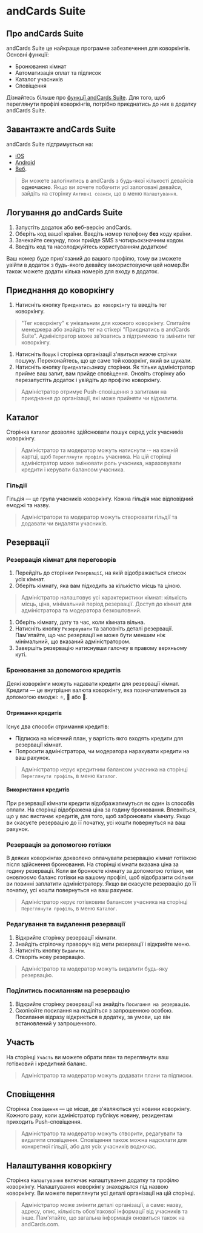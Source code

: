 # andCards Suite

## Про andCards Suite

andCards Suite це найкраще програмне забезпечення для коворкінгів. Основні функції:

* Бронювання кімнат
* Автоматизація оплат та підписок
* Каталог учасників
* Сповіщення

Дізнайтесь більше про [функції andCards Suite](https://andcards.com/uk/features). Для того, щоб переглянути профілі коворкінгів, потрібно приєднатись до них в додатку andCards Suite.

## Завантажте andCards Suite

andCards Suite підтримується на:

* [iOS](https://itunes.apple.com/us/app/cards-contacts/id1291226540?ls=1&mt=8)
* [Android](https://play.google.com/store/apps/details?id=com.cardscorp.contacts)
* [Веб](https://andcards.com/suite).

> Ви можете залогінитись в andCards з будь-якої кількості девайсів **одночасно**. Якщо ви хочете побачити усі залоговані девайси, зайдіть на сторінку `Активні сеанси`, що в меню  `Налаштування`.

## Логування до andCards Suite

1. Запустіть додаток або веб-версію andCards.
2. Оберіть код вашої країни. Введіть номер телефону **без** коду країни.
3. Зачекайте секунду, поки прийде SMS з чотирьохзначним кодом.
4. Введіть код та насолоджуйтесь користуванням додатком!

Ваш номер буде прив'язаний до вашого профілю, тому ви зможете увійти в додаток з будь-якого девайсу використовуючи цей номер.Ви також можете додати кілька номерів для входу в додаток. 

## Приєднання до коворкінгу

1. Натисніть кнопку `Приєднатись до коворкінгу` та введіть тег коворкінгу. 

> "Тег коворкінгу" є унікальним для кожного коворкінгу. Спитайте менеджера або знайдіть тег на стікері "Приєднатись в andCards Suite". Адміністратор може зв'язатись з підтримкою та змінити тег коворкінгу.

1. Натисніть `Пошук` і сторінка організації з'явиться нижче стрічки пошуку. Переконайтесь, що це саме той коворкінг, який ви шукали.
2. Натисніть кнопку `Приєднатись`знизу сторінки. Як тільки адміністратор прийме ваш запит, вам прийде сповіщення. Оновіть сторінку або перезапустіть додаток і увійдіть до профілю коворкінгу.

> Адміністратор отримує Push-сповіщення з запитами на приєднання до організації, які може прийняти чи відхилити.

## Каталог

Сторінка `Каталог` дозволяє здійснювати пошук серед усіх учасників коворкінгу.

> Адміністратор та модератор можуть натиснути ··· на кожній картці, щоб  `Переглянути профіль` учасника. На цій сторінці адміністратор може змінювати роль учасника, нараховувати кредити і керувати балансом учасника.

### Гільдії

Гільдія — це група учасників коворкінгу. Кожна гільдія має відповідний емоджі та назву.

> Адміністратори та модератор можуть створювати гільдії та додавати чи видаляти учасників.

## Резервації

### Резервація кімнат для переговорів

1. Перейдіть до сторінки `Резервації`, на якій відображається список усіх кімнат. 
2. Оберіть кімнату, яка вам підходить за кількістю місць та ціною.

> Адміністратор налаштовує усі характеристики кімнат: кількість місць, ціна, мінімальний період резервації. Доступ до кімнат для адміністратора та модератора безкоштовний.

1. Оберіть кімнату, дату та час, коли кімната вільна. 
2. Натисніть кнопку `Резервувати` та заповніть деталі резервації. Пам'ятайте, що час резервації не може бути меншим ніж мінімальний, що вказаний адміністратором.
3. Завершіть резервацію натиснувши галочку в правому верхньому куті.

### Бронювання за допомогою кредитів

Деякі коворкінги можуть надавати кредити для резервації кімнат. Кредити — це внутрішня валюта коворкінгу, яка позначатиметься за допомогою емоджі: ⭐️, 💎 або 🍑.

#### Отримання кредитів

Існує два способи отримання кредитів:

* Підписка на місячний план, у вартість якго входять кредити для резервації кімнат.
* Попросити адміністратора, чи модератора нарахувати кредити на ваш рахунок.

> Адміністратор керує кредитним балансом учасника на сторінці `Переглянути профіль`, в меню `Каталог`.

#### Використання кредитів

При резервації кімнати кредити відображатимуться як один із способів оплати. На сторінці відображена ціна за годину бронювання. Впевніться, що у вас вистачає кредитів, для того, щоб забронювати кімнату. Якщо ви скасуєте резервацію до її початку, усі кошти повернуться на ваш рахунок.

### Резервація за допомогою готівки

В деяких коворкінгах дохволено оплачувати резервацію кімнат готівкою після здійснення бронювання. На сторінці кімнати вказана ціна за годину резервації. Коли ви бронюєте кімнату за допомогою готівки, ми оновлюємо баланс готівки на вашому профілі, щоб відобразити скільки ви повинні заплатити адміністратору. Якщо ви скасуєте резервацію до її початку, усі кошти повернуться на ваш рахунок.

> Адміністратор керує готівковим балансом учасника на сторінці `Переглянути профіль`, в меню `Каталог`.

### Редагування та видалення резервації

1. Відкрийте сторінку резервації кімнати.
2. Знайдіть стрілочку праворуч від мети резервації і відкрийте меню.
3. Натисніть кнопку `Видалити`.
4. Створіть нову резервацію.

> Адміністратор та модератор можуть видалити будь-яку резервацію.

### Поділитись посиланням на резервацію

1. Відкрийте сторінку резервації на знайдіть `Посилання на резервацію`.
2. Скопіюйте посилання на поділіться з запрошенною особою. Посилання відразу відкриється в додатку, за умови, що він встановлений у запрошенного.

## Участь

На сторінці `Участь` ви можете обрати план та переглянути ваш готівковий і кредитний баланс.

> Адміністратор та модератор можуть додавати плани та підписки.

## Сповіщення

Сторінка `Сповіщення` — це місце, де з'являються усі новини коворкінгу. Кожного разу, коли адміністратор публікує новину, резидентам приходить Push-сповіщення.

> Адміністратор та модератор можуть створити, редагувати та видаляти сповіщення. Сповіщення також можна надсилати для конкретної гільдії, або для усіх учасників водночас.

## Налаштування коворкінгу

Сторінка `Налаштування` включає налаштування додатку та профілю коворкінгу. Налаштування коворкінгу знаходяьтся під назвою коворкінгу. Ви можете переглянути усі деталі організації на цій сторінці.

> Адміністратор може змінити деталі організації, а саме: назву, адресу, опис, кількість обов'язкової інформації від учасників та інше. Пам'ятайте, що загальна інформація оновиться також на andCards.com.

